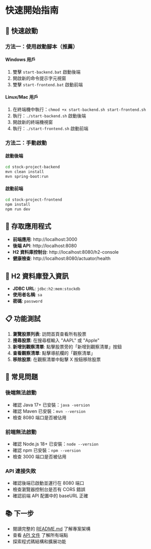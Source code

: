 # 快速開始指南

## 🚀 快速啟動

### 方法一：使用啟動腳本（推薦）

#### Windows 用戶

1. 雙擊 `start-backend.bat` 啟動後端
2. 開啟新的命令提示字元視窗
3. 雙擊 `start-frontend.bat` 啟動前端

#### Linux/Mac 用戶

1. 在終端機中執行：`chmod +x start-backend.sh start-frontend.sh`
2. 執行：`./start-backend.sh` 啟動後端
3. 開啟新的終端機視窗
4. 執行：`./start-frontend.sh` 啟動前端

### 方法二：手動啟動

#### 啟動後端

```bash
cd stock-project-backend
mvn clean install
mvn spring-boot:run
```

#### 啟動前端

```bash
cd stock-project-frontend
npm install
npm run dev
```

## 📱 存取應用程式

- **前端應用**: http://localhost:3000
- **後端 API**: http://localhost:8080
- **H2 資料庫控制台**: http://localhost:8080/h2-console
- **健康檢查**: http://localhost:8080/actuator/health

## 🔧 H2 資料庫登入資訊

- **JDBC URL**: `jdbc:h2:mem:stockdb`
- **使用者名稱**: `sa`
- **密碼**: `password`

## 📋 功能測試

1. **瀏覽股票列表**: 訪問首頁查看所有股票
2. **搜尋股票**: 在搜尋框輸入 "AAPL" 或 "Apple"
3. **新增到觀察清單**: 點擊股票旁的「新增到觀察清單」按鈕
4. **查看觀察清單**: 點擊導航欄的「觀察清單」
5. **移除股票**: 在觀察清單中點擊 X 按鈕移除股票

## 🐛 常見問題

### 後端無法啟動

- 確認 Java 17+ 已安裝：`java -version`
- 確認 Maven 已安裝：`mvn --version`
- 檢查 8080 端口是否被佔用

### 前端無法啟動

- 確認 Node.js 18+ 已安裝：`node --version`
- 確認 npm 已安裝：`npm --version`
- 檢查 3000 端口是否被佔用

### API 連接失敗

- 確認後端已啟動並運行在 8080 端口
- 檢查瀏覽器控制台是否有 CORS 錯誤
- 確認前端 API 配置中的 baseURL 正確

## 📚 下一步

- 閱讀完整的 [README.md](README.md) 了解專案架構
- 查看 [API 文件](README.md#api-文件) 了解所有端點
- 探索程式碼結構和擴展功能
